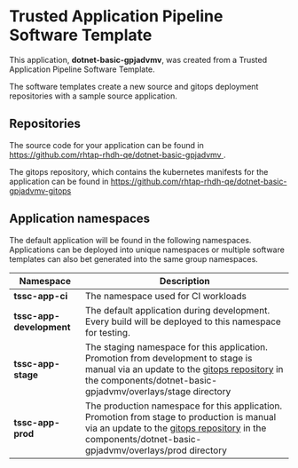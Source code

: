 # Trusted Application Pipeline Software Template

This application, **dotnet-basic-gpjadvmv**, was created from a Trusted Application Pipeline Software Template.

The software templates create a new source and gitops deployment repositories with a sample source application. 

## Repositories

The source code for your application can be found in [https://github.com/rhtap-rhdh-qe/dotnet-basic-gpjadvmv ](https://github.com/rhtap-rhdh-qe/dotnet-basic-gpjadvmv ).
 
The gitops repository, which contains the kubernetes manifests for the application can be found in 
[https://github.com/rhtap-rhdh-qe/dotnet-basic-gpjadvmv-gitops ](https://github.com/rhtap-rhdh-qe/dotnet-basic-gpjadvmv-gitops ) 

## Application namespaces 

The default application will be found in the following namespaces. Applications can be deployed into unique namespaces or multiple software templates can also bet generated into the same group namespaces.  

|  Namespace   |  Description   |  
| -------- | -------- |
| **tssc-app-ci** | The namespace used for CI workloads |
| **tssc-app-development** | The default application during development. Every build will be deployed to this namespace for testing. |
| **tssc-app-stage** | The staging namespace for this application. Promotion from development to stage is manual via an update to the [gitops repository](https://github.com/rhtap-rhdh-qe/dotnet-basic-gpjadvmv-gitops ) in the components/dotnet-basic-gpjadvmv/overlays/stage directory |
| **tssc-app-prod** | The production namespace for this application. Promotion from stage to production is manual via an update to the [gitops repository](https://github.com/rhtap-rhdh-qe/dotnet-basic-gpjadvmv-gitops ) in the components/dotnet-basic-gpjadvmv/overlays/prod directory |